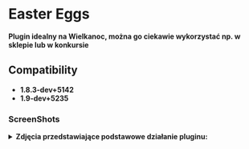 # Easter Eggs

<b> Plugin idealny na Wielkanoc, można go ciekawie wykorzystać np. w sklepie lub w konkursie

## Compatibility
- 1.8.3-dev+5142
- 1.9-dev+5235

### ScreenShots

<details>
	<summary><b>Zdjęcia przedstawiające podstawowe działanie pluginu:</b></summary>
- Jajko wypadające z gracza:
	
<img src="https://github.com/N1K1Cz/Easter-Eggs/blob/main/zdj/jajo.png"></img>

- Wiadomość po zebraniu jajka:

<img src="https://github.com/N1K1Cz/Easter-Eggs/blob/main/zdj/wiadomosc.png"></img>

- Przykładowa top15 jajek:

<img src="https://github.com/N1K1Cz/Easter-Eggs/blob/main/zdj/topka.png"></img>

</details>
